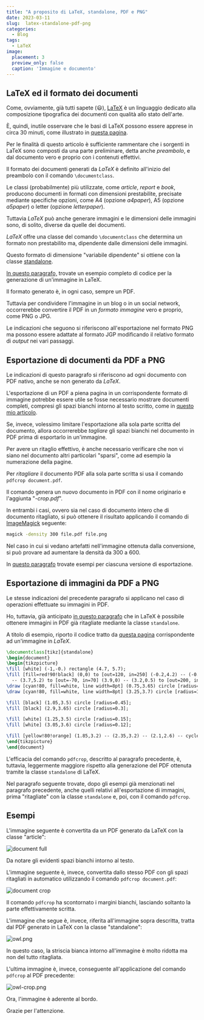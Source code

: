 ```yaml
---
title: "A proposito di LaTeX, standalone, PDF e PNG"
date: 2023-03-11
slug:  latex-standalone-pdf-png
categories:
  - Blog
tags:
  - LaTeX
image:
  placement: 3
  preview_only: false 
  caption: 'Immagine e documento'
---
```




## LaTeX ed il formato dei documenti


Come, ovviamente, già tutti sapete (:smiley:), [LaTeX](https://www.latex-project.org/get/) è un linguaggio dedicato alla composizione tipografica dei documenti con qualità allo stato dell'arte. 

È, quindi, inutile osservare che le basi di LaTeX possono essere apprese in circa 30 minuti, come illustrato in [questa pagina](https://www.overleaf.com/learn/latex/Learn_LaTeX_in_30_minutes).

Per le finalità di questo articolo è sufficiente rammentare che i sorgenti in LaTeX sono composti da una parte preliminare, detta anche *preambolo*, e dal documento vero e proprio con i contenuti effettivi.

Il formato dei documenti generati da *LaTeX* è definito all'inizio del preambolo con il comando `\documentclass`.

Le classi (probabilmente) più utilizzate, come *article*, *report*  e *book*, producono documenti in formati con dimensioni prestabilite,  precisate mediante specifiche opzioni, come A4 (opzione *a4paper*),  A5 (opzione *a5paper*) o letter (opzione *letterpaper*).

Tuttavia *LaTeX* può anche generare immagini e le dimensioni delle immagini sono, di solito, diverse da quelle dei documenti.

*LaTeX* offre una classe del comando `\documentclass` che determina un  formato non prestabilito ma,  dipendente dalle dimensioni delle immagini.

Questo formato  di dimensione "variabile dipendente"  si ottiene con la classe [standalone](https://texdoc.org/serve/standalone.pdf/0).

[In questo paragrafo,](#esportazione-di-immagini-da-pdf-a-png) trovate un esempio completo di codice per la generazione di un'immagine in LaTeX.

Il formato generato è, in ogni caso, sempre un PDF.

Tuttavia per condividere l'immagine in un blog o in un social network, occorrerebbe convertire il PDF in un *formato immagine* vero e proprio,  come PNG o JPG.

Le indicazioni che seguono  si riferiscono all'esportazione nel formato PNG ma possono essere adattate    al formato JGP  modificando  il relativo formato di *output* nei vari passaggi.

## Esportazione  di documenti da PDF a  PNG

Le indicazioni di questo paragrafo si riferiscono ad ogni documento con PDF nativo, anche se non generato da *LaTeX*.

L'esportazione di un PDF a piena pagina  in un corrispondente formato di immagine potrebbe essere utile  se fosse necessario mostrare documenti completi, compresi gli spazi bianchi intorno al testo scritto, come in [questo mio articolo](https://francopasut.netlify.app/it/post/tex_to_docx/). 


Se, invece, volessimo limitare l'esportazione alla sola parte scritta del documento,  allora occorrerebbe *tagliare* gli spazi bianchi nel documento in  PDF prima di esportarlo in un'immagine.

Per avere un ritaglio effettivo, è anche necessario  verificare che non  vi siano  nel documento altri particolari "sparsi", come ad esempio la numerazione della pagine. 

Per  *ritagliare* il documento PDF alla sola parte scritta si usa il comando `pdfcrop document.pdf`.

Il comando genera un nuovo documento in PDF con il nome originario e l'aggiunta "*-crop.pdf*".

In entrambi i casi, ovvero sia nel caso di documento intero che di documento ritagliato, si può ottenere il risultato applicando il comando di [ImageMagick](https://imagemagick.org/) seguente: 

```bash
magick -density 300 file.pdf file.png
```

Nel caso in cui si vedano artefatti nell'immagine ottenuta dalla conversione,  si può provare ad aumentare  la densità  da 300 a 600.

In [questo paragrafo](#esempi) trovate esempi per ciascuna versione di esportazione.


## Esportazione di immagini da PDF a PNG

Le stesse indicazioni del precedente paragrafo si applicano nel caso di operazioni effettuate su immagini in PDF.

Ho, tuttavia, già anticipato [in questo paragrafo](#latex-ed-il-formato-dei-documenti) che in LaTeX è possibile ottenere immagini in PDF già ritagliate mediante la classe `standalone`.

A titolo di esempio, riporto il codice tratto da [questa pagina](https://tikz.net/owl/) corrispondente ad  un'immagine in *LaTeX*. 

```latex
\documentclass[tikz]{standalone}
\begin{document}
\begin{tikzpicture}
\fill [white] (-1,-0.) rectangle (4.7, 5.7);
\fill [fill=red!90!black] (0,0) to [out=120, in=250] (-0.2,4.2) -- (-0.5,5) -- (-0.3,5.2) -- (1.8,4.5)
  -- (3.7,5.2) to [out=-70, in=70] (3.9,0) -- (3.2,0.5) to [out=200, in=-20] (0.6,0.5) -- cycle;
\draw [cyan!80, fill=white, line width=8pt] (0.75,3.65) circle [radius=1.3];
\draw [cyan!80, fill=white, line width=8pt] (3.25,3.7) circle [radius=1];

\fill [black] (1.05,3.5) circle [radius=0.45];
\fill [black] (2.9,3.65) circle [radius=0.3];

\fill [white] (1.25,3.5) circle [radius=0.15];
\fill [white] (3.05,3.6) circle [radius=0.12];

\fill [yellow!80!orange] (1.85,3.2) -- (2.35,3.2) -- (2.1,2.6) -- cycle;
\end{tikzpicture}
\end{document}
```


L'efficacia del comando `pdfcrop`, descritto al paragrafo precedente,  è, tuttavia,  leggermente maggiore rispetto alla generazione del PDF ottenuta tramite la classe `standalone` di LaTeX.

Nel paragrafo seguente trovate, dopo gli esempi già menzionati nel paragrafo precedente,   anche quelli relativi all'esportazione di immagini, prima "ritagliate" con la classe `standalone` e, poi, con il comando `pdfcrop`.

## Esempi

L'immagine seguente è convertita da un PDF generato da LaTeX con la classe "article":

![document full](document_full_image.jpg)

Da notare gli evidenti spazi bianchi intorno al testo.

L'immagine seguente è, invece, convertita dallo stesso PDF con gli spazi ritagliati in automatico utilizzando il comando `pdfcrop document.pdf`:

![document crop](document_crop_image.jpg)

Il comando `pdfcrop` ha scontornato i margini bianchi,  lasciando soltanto la parte effettivamente scritta.

L'immagine che segue è, invece, riferita all'immagine sopra descritta, tratta dal PDF generato in LaTeX con la classe "standalone":

![owl.png](owl.png)

In questo caso,  la striscia bianca intorno all'immagine è molto ridotta ma non del tutto ritagliata.

L'ultima immagine è, invece, conseguente all'applicazione del comando `pdfcrop` al PDF precedente:

![owl-crop.png](owl-crop.png)

Ora,  l'immagine è aderente al bordo.

Grazie per l'attenzione.
